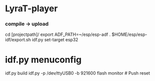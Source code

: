 # LyraT-player

### compile -> upload

cd [projectpath]/
export ADF_PATH=~/esp/esp-adf
. $HOME/esp/esp-idf/export.sh
idf.py set-target esp32
# idf.py menuconfig 
idf.py build
idf.py -p /dev/ttyUSB0 -b 921600 flash monitor   # Push reset